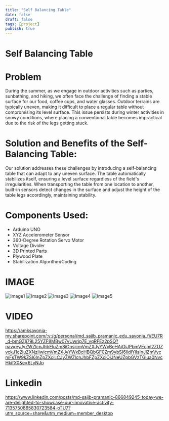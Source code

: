 ```yaml
---
title: "Self Balancing Table"
date: false
draft: false
tags: [project]
publish: true
---
```


# Self Balancing Table


# Problem
During the summer, as we engage in outdoor activities such as parties, sunbathing, and hiking, we often face the challenge of finding a stable surface for our food, coffee cups, and water glasses. Outdoor terrains are typically uneven, making it difficult to place a regular table without compromising its level surface. This issue persists during winter activities in snowy conditions, where placing a conventional table becomes impractical due to the risk of the legs getting stuck.

# Solution and Benefits of the Self-Balancing Table:
Our solution addresses these challenges by introducing a self-balancing table that can adapt to any uneven surface. The table automatically stabilizes itself, ensuring a level surface regardless of the field's irregularities. When transporting the table from one location to another, built-in sensors detect changes in the surface and adjust the height of the table legs accordingly, maintaining stability.


# Components Used:

- Arduino UNO
- XYZ Accelerometer Sensor
- 360-Degree Rotation Servo Motor
- Voltage Divider
- 3D Printed Parts
- Plywood Plate
- Stabilization Algorithm/Coding

# IMAGE  


![Image1](https://github.com/SAJIB3489/Balancing_Table/assets/118989261/7f63303b-891f-4e96-9d64-62a7f6bffc64)
![Image2](https://github.com/SAJIB3489/Balancing_Table/assets/118989261/6ffe40f6-6461-4a8b-a401-1f316b3f7d56)
![Image3](https://github.com/SAJIB3489/Balancing_Table/assets/118989261/1b29187f-2a7a-4709-8213-06f01b59a167)
![Image4](https://github.com/SAJIB3489/Balancing_Table/assets/118989261/b25e230c-0a14-4da1-8807-9a874628062f)
![Image5](https://github.com/SAJIB3489/Balancing_Table/assets/118989261/6ee599d6-ad4c-4e53-8ea4-88a75361bf26)


# VIDEO  

https://amksavonia-my.sharepoint.com/:v:/g/personal/md_sajib_pramanic_edu_savonia_fi/EU7R_d-bmGZIj79L25YZF8MBw07vUwrip7E_vqRFEz2pSQ?nav=eyJyZWZlcnJhbEluZm8iOnsicmVmZXJyYWxBcHAiOiJPbmVEcml2ZUZvckJ1c2luZXNzIiwicmVmZXJyYWxBcHBQbGF0Zm9ybSI6IldlYiIsInJlZmVycmFsTW9kZSI6InZpZXciLCJyZWZlcnJhbFZpZXciOiJNeUZpbGVzTGlua0NvcHkifX0&e=6LyNJp

# Linkedin  
https://www.linkedin.com/posts/md-sajib-pramanic-866849245_today-we-are-delighted-to-showcase-our-innovative-activity-7135750865830723584-oTU7?utm_source=share&utm_medium=member_desktop
